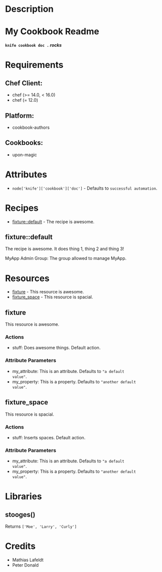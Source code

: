 # Description

# My Cookbook Readme

**`knife cookbook doc .` _rocks_**

# Requirements


## Chef Client:

* chef (>= 14.0, < 16.0)
* chef (= 12.0)

## Platform:

* cookbook-authors

## Cookbooks:

* upon-magic

# Attributes

* `node['knife']['cookbook']['doc']` -  Defaults to `successful automation`.

# Recipes

* [fixture::default](#fixturedefault) - The recipe is awesome.

## fixture::default

The recipe is awesome. It does thing 1, thing 2 and thing 3!

MyApp Admin Group: The group allowed to manage MyApp.

# Resources

* [fixture](#fixture) - This resource is awesome.
* [fixture_space](#fixture_space) - This resource is spacial.

## fixture

This resource is awesome.

### Actions

- stuff: Does awesome things. Default action.

### Attribute Parameters

- my_attribute: This is an attribute. Defaults to <code>"a default value"</code>.
- my_property: This is a property. Defaults to <code>"another default value"</code>.

## fixture_space

This resource is spacial.

### Actions

- stuff: Inserts spaces. Default action.

### Attribute Parameters

- my_attribute: This is an attribute. Defaults to <code>"a default value"</code>.
- my_property: This is a property. Defaults to <code>"another default value"</code>.

# Libraries

## stooges()
Returns `['Moe', 'Larry', 'Curly']`

# Credits

* Mathias Lafeldt
* Peter Donald
